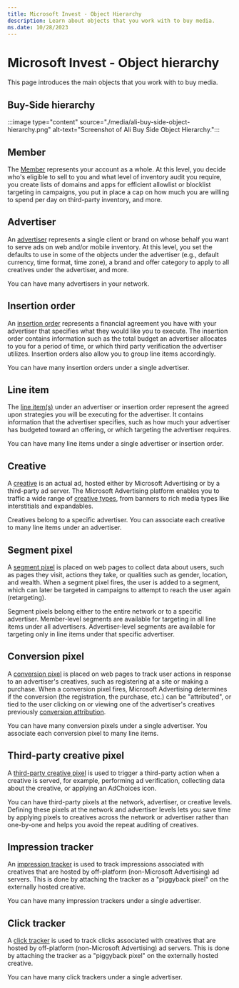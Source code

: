 ```yaml
---
title: Microsoft Invest - Object Hierarchy
description: Learn about objects that you work with to buy media.
ms.date: 10/28/2023
---
```



# Microsoft Invest - Object hierarchy  

This page introduces the main objects that you work with to buy media.

## Buy-Side hierarchy

:::image type="content" source="./media/ali-buy-side-object-hierarchy.png" alt-text="Screenshot of Ali Buy Side Object Hierarchy.":::

## Member

The [Member](network-guide.md) represents your account as a whole. At this
level, you decide who's eligible to sell to you and what level of
inventory audit you require, you create lists of domains and apps for
efficient allowlist or blocklist targeting in campaigns, you put in
place a cap on how much you are willing to spend per day on third-party
inventory, and more.

## Advertiser

An [advertiser](working-with-advertisers.md)
represents a single client or brand on whose behalf you want to serve
ads on web and/or mobile inventory. At this level, you set the defaults
to use in some of the objects under the advertiser (e.g., default
currency, time format, time zone), a brand and offer category to apply
to all creatives under the advertiser, and more.

You can have many advertisers in your network.

## Insertion order

An [insertion order](working-with-insertion-orders.md) represents a financial agreement you have with your advertiser
that specifies what they would like you to execute. The insertion order
contains information such as the total budget an advertiser allocates to
you for a period of time, or which third party verification the
advertiser utilizes. Insertion orders also allow you to group line items
accordingly.

You can have many insertion orders under a single advertiser.

## Line item

The [line item(s)](working-with-line-items.md) under an advertiser or insertion order represent the agreed upon
strategies you will be executing for the advertiser. It contains
information that the advertiser specifies, such as how much your
advertiser has budgeted toward an offering, or which targeting the
advertiser requires.

You can have many line items under a single advertiser or insertion
order.

## Creative

A [creative](exploring-creatives.md)
is an actual ad, hosted either by Microsoft Advertising or by a
third-party ad server. The Microsoft Advertising platform
enables you to traffic a wide range of [creative
types](add-creatives-in-bulk.md), from banners to rich media types like interstitials
and expandables.

Creatives belong to a specific advertiser. You can associate each
creative to many line items under an advertiser.

## Segment pixel

A [segment pixel](working-with-segments.md) is
placed on web pages to collect data about users, such as pages they
visit, actions they take, or qualities such as gender, location, and
wealth. When a segment pixel fires, the user is added to a segment,
which can later be targeted in campaigns to attempt to reach the user
again (retargeting).

Segment pixels belong either to the entire network or to a specific
advertiser. Member-level segments are available
for targeting in all line items under all
advertisers. Advertiser-level segments are available for targeting only
in line items under that specific advertiser.

## Conversion pixel

A [conversion pixel](working-with-conversion-pixels.md)
 is placed on web pages to track user actions in
response to an advertiser's creatives, such as registering at a site or
making a purchase. When a conversion pixel fires,
Microsoft Advertising determines if the conversion (the
registration, the purchase, etc.) can be "attributed", or tied to the
user clicking on or viewing one of the advertiser's creatives
previously [conversion attribution](conversion-attribution.md).

You can have many conversion pixels under a single advertiser. You
associate each conversion pixel to many line items.

## Third-party creative pixel

A [third-party creative pixel](create-a-third-party-network-pixel-for-your-creatives.md)
 is used to trigger a third-party action when a
creative is served, for example, performing ad verification, collecting
data about the creative, or applying an AdChoices icon.

You can have third-party pixels at the network, advertiser, or creative
levels. Defining these pixels at the network and advertiser levels lets
you save time by applying pixels to creatives across the network or
advertiser rather than one-by-one and helps you avoid the repeat
auditing of creatives.

## Impression tracker

An [impression tracker](create-an-impression-tracker.md)
 is used to track impressions associated with
creatives that are hosted by off-platform
(non-Microsoft Advertising) ad servers. This is done by
attaching the tracker as a "piggyback pixel" on the externally hosted
creative.

You can have many impression trackers under a single advertiser.

## Click tracker

A [click tracker](create-a-click-tracker.md)
is used to track clicks associated with creatives that are hosted by
off-platform (non-Microsoft Advertising) ad servers. This is
done by attaching the tracker as a "piggyback pixel" on the externally
hosted creative.

You can have many click trackers under a single advertiser.
